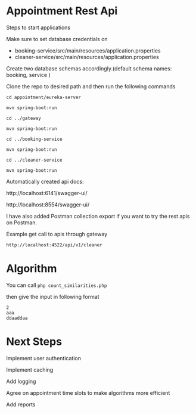# Appointment Rest Api
Steps to start applications

Make sure to set database credentials on
* booking-service/src/main/resources/application.properties
* cleaner-service/src/main/resources/application.properties

Create two database schemas accordingly.(default schema names: booking, service )

Clone the repo to desired path and then run the following commands

<code>cd appointment/eureka-server</code>

<code>mvn spring-boot:run</code>


<code>cd ../gateway</code>


<code>mvn spring-boot:run</code>


<code>cd ../booking-service</code>


<code>mvn spring-boot:run</code>


<code>cd ../cleaner-service</code>


<code>mvn spring-boot:run</code>


Automatically created api docs:

http://localhost:6141/swagger-ui/

http://localhost:8554/swagger-ui/

I have also added Postman collection export if you want to try the rest apis on Postman.

Example get call to apis through gateway

`http://localhost:4522/api/v1/cleaner`

# Algorithm

You can call 
<code>php count_similarities.php</code>

then give the input in following format
```
2
aaa
ddaaddaa
```

# Next Steps
Implement user authentication

Implement caching

Add logging

Agree on appointment time slots to make algorithms more efficient

Add reports
